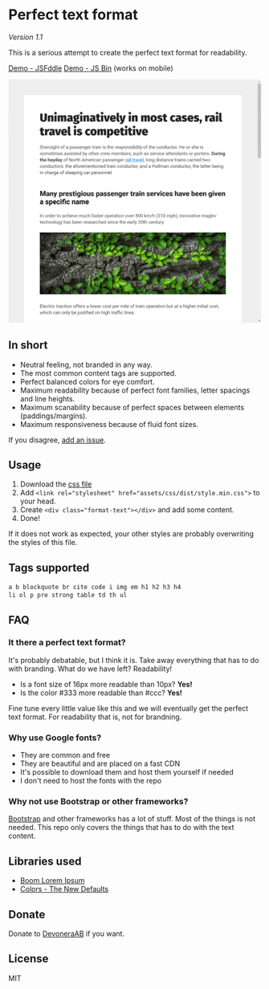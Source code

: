 # Perfect text format

*Version 1.1*

This is a serious attempt to create the perfect text format for readability.

[Demo - JSFddle](https://jsfiddle.net/w4hftLpm/1/)
[Demo - JS Bin](https://jsbin.com/hoguqodebo/edit?output) (works on mobile)

![Screenshot](screenshot.png)

## In short

- Neutral feeling, not branded in any way.
- The most common content tags are supported.
- Perfect balanced colors for eye comfort.
- Maximum readability because of perfect font families, letter spacings and line heights.
- Maximum scanability because of perfect spaces between elements (paddings/margins).
- Maximum responsiveness because of fluid font sizes.

If you disagree, [add an issue](https://github.com/jenstornell/perfect-text-format/issues/new).

## Usage

1. Download the  [css file](https://raw.githubusercontent.com/jenstornell/perfect-text-format/master/assets/css/dist/style.min.css)
1. Add `<link rel="stylesheet" href="assets/css/dist/style.min.css">` to your head.
1. Create `<div class="format-text"></div>` and add some content.
1. Done!

If it does not work as expected, your other styles are probably overwriting the styles of this file.

## Tags supported

```text
a b blockquote br cite code i img em h1 h2 h3 h4
li ol p pre strong table td th ul
```

## FAQ

### It there a perfect text format?

It's probably debatable, but I think it is. Take away everything that has to do with branding. What do we have left? Readability!

- Is a font size of 16px more readable than 10px? **Yes!**
- Is the color #333 more readable than #ccc? **Yes!**

Fine tune every little value like this and we will eventually get the perfect text format. For readability that is, not for brandning.

### Why use Google fonts?

- They are common and free
- They are beautiful and are placed on a fast CDN
- It's possible to download them and host them yourself if needed
- I don't need to host the fonts with the repo

### Why not use Bootstrap or other frameworks?

[Bootstrap](https://getbootstrap.com/) and other frameworks has a lot of stuff. Most of the things is not needed. This repo only covers the things that has to do with the text content.

## Libraries used

- [Boom Lorem Ipsum](https://www.boom-online.co.uk/lorem-ipsum/)
- [Colors - The New Defaults](https://clrs.cc/)

## Donate

Donate to [DevoneraAB](https://www.paypal.me/DevoneraAB) if you want.

## License

MIT